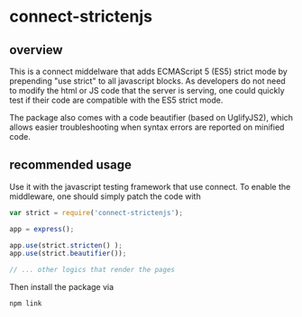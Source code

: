 connect-strictenjs
==================

overview
--------

This is a connect middelware that adds ECMAScript 5 (ES5) strict mode by prepending "use strict" to all javascript blocks. 
As developers do not need to modify the html or JS code that the server is serving, one could quickly test if their
code are compatible with the ES5 strict mode. 

The package also comes with a code beautifier (based on UglifyJS2), which allows easier troubleshooting when syntax errors
are reported on minified code.

recommended usage
-----------------

Use it with the javascript testing framework that use connect. To enable the middleware, one should simply patch the 
code with 

```javascript
var strict = require('connect-strictenjs');

app = express();

app.use(strict.stricten() );
app.use(strict.beautifier());

// ... other logics that render the pages
```

Then install the package via 

```shell
npm link 
```


